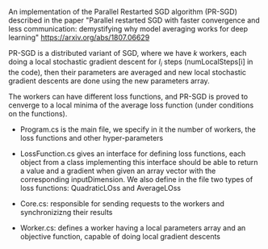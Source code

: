 An implementation of the Parallel Restarted SGD algorithm (PR-SGD) described in the paper "Parallel restarted SGD with faster convergence and less communication: demystifying why model averaging works for deep learning" 
https://arxiv.org/abs/1807.06629

PR-SGD is a distributed variant of SGD, where we have $k$ workers, each doing a local stochastic gradient descent for $I_i$ steps (numLocalSteps[i] in the code), then their parameters are averaged and new local stochastic gradient descents are done using the new parameters array. 

The workers can have different loss functions, and PR-SGD is proved to cenverge to a local minima of the average loss function (under conditions on the functions).

- Program.cs is the main file, we specify in it the number of workers, the loss functions and other hyper-parameters  

- LossFunction.cs gives an interface for defining loss functions, each object from a class implementing this interface should be able to return a value and a gradient when given an array vector with the corresponding inputDimension. We also define in the file two types of loss functions: QuadraticLOss and AverageLOss  

- Core.cs: responsible for sending requests to the workers and synchronizizng their results

- Worker.cs: defines a worker having a local parameters array and an objective function, capable of doing local gradient descents